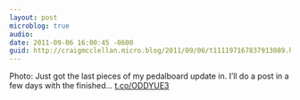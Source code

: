 ```yaml
---
layout: post
microblog: true
audio: 
date: 2011-09-06 16:00:45 -0600
guid: http://craigmcclellan.micro.blog/2011/09/06/t111197167837913089.html
---
```

Photo: Just got the last pieces of my pedalboard update in. I’ll do a post in a few days with the finished... [t.co/ODDYUE3](http://t.co/ODDYUE3)
